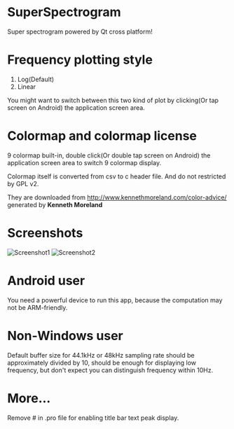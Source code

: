 # SuperSpectrogram
Super spectrogram powered by Qt cross platform!

# Frequency plotting style
1. Log(Default)
2. Linear

You might want to switch between this two kind of plot by clicking(Or tap screen on Android) the application screen area.

# Colormap and colormap license
9 colormap built-in, double click(Or double tap screen on Android) the application screen area to switch 9 colormap display.

Colormap itself is converted from csv to c header file. And do not restricted by GPL v2.

They are downloaded from http://www.kennethmoreland.com/color-advice/ generated by __**Kenneth Moreland**__

# Screenshots
![Screenshot1](https://rawgit.com/james34602/SuperSpectrogram/master/Screenshot1.png "Vibrato!")
![Screenshot2](https://rawgit.com/james34602/SuperSpectrogram/master/Screenshot2.png "Vibrato!")

# Android user
You need a powerful device to run this app, because the computation may not be ARM-friendly.

# Non-Windows user
Default buffer size for 44.1kHz or 48kHz sampling rate should be approximately divided by 10, should be enough for displaying low frequency, but don't expect you can distinguish frequency within 10Hz.

# More...
Remove # in .pro file for enabling title bar text peak display.